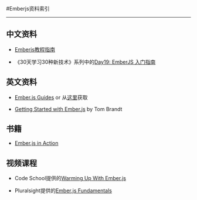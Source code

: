 #Emberjs资料索引
___

## 中文资料
- [Emberjs教程指南](http://www.emberjs.cn/guides/)

- 《30天学习30种新技术》系列中的[Day19: EmberJS 入门指南](http://segmentfault.com/a/1190000000365519)


## 英文资料

- [Ember.js Guides](http://emberjs.com/guides/getting-started/)
 or 从[这里](https://leanpub.com/emberjsguides/read)获取

- [Getting Started with Ember.js](http://twbrandt.github.io/2013/02/11/Ember-Quick_Start_Guide/)  by Tom Brandt



## 书籍
- [Ember.js in Action](http://www.amazon.com/Ember-js-Action-Joachim-Haagen-Skeie/dp/1617291455)

## 视频课程
- Code School提供的[Warming Up With Ember.js](https://www.codeschool.com/courses/warming-up-with-ember-js) 

- Pluralsight提供的[Ember.js 
Fundamentals](http://www.pluralsight.com/courses/emberjs-fundamentals)

